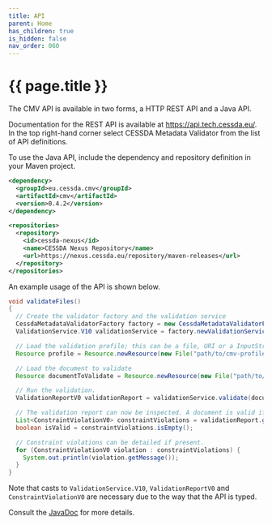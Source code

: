 ```yaml
---
title: API
parent: Home
has_children: true
is_hidden: false
nav_order: 060
---
```


# {{ page.title }}

The CMV API is available in two forms, a HTTP REST API and a Java API.

Documentation for the REST API is available at <https://api.tech.cessda.eu/>.
In the top right-hand corner select CESSDA Metadata Validator from the list of API definitions.

To use the Java API, include the dependency and repository definition in your Maven project.

```xml
<dependency>
  <groupId>eu.cessda.cmv</groupId>
  <artifactId>cmv</artifactId>
  <version>0.4.2</version>
</dependency>
```

```xml
<repositories>
  <repository>
    <id>cessda-nexus</id>
    <name>CESSDA Nexus Repository</name>
    <url>https://nexus.cessda.eu/repository/maven-releases</url>
  </repository>
</repositories>
```

An example usage of the API is shown below.

```java
void validateFiles()
{
  // Create the validator factory and the validation service
  CessdaMetadataValidatorFactory factory = new CessdaMetadataValidatorFactory();
  ValidationService.V10 validationService = factory.newValidationService();

  // Load the validation profile; this can be a file, URI or a InputStream
  Resource profile = Resource.newResource(new File("path/to/cmv-profile.xml"));

  // Load the document to validate
  Resource documentToValidate = Resource.newResource(new File("path/to/ddi-document-to-validate.xml"));

  // Run the validation.
  ValidationReportV0 validationReport = validationService.validate(documentToValidate, profile, ValidationGateName.BASIC);

  // The validation report can now be inspected. A document is valid if no constraint violations are present.
  List<ConstraintViolationV0> constraintViolations = validationReport.getConstraintViolations();
  boolean isValid = constraintViolations.isEmpty();

  // Constraint violations can be detailed if present.
  for (ConstraintViolationV0 violation : constraintViolations) {
    System.out.println(violation.getMessage());
  }
}
```

Note that casts to `ValidationService.V10`, `ValidationReportV0` and `ConstraintViolationV0` are necessary due to the way that the API is typed.

Consult the [JavaDoc](api/javadoc/index.html) for more details.
